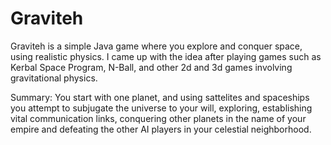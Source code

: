 Graviteh
========

Graviteh is a simple Java game where you explore and conquer space, using realistic physics.  I came up with the idea after playing games such as Kerbal Space Program, N-Ball, and other 2d and 3d games involving gravitational physics.

Summary:  You start with one planet, and using sattelites and spaceships you attempt to subjugate the universe to your will, exploring, establishing vital communication links, conquering other planets in the name of your empire and defeating the other AI players in your celestial neighborhood.  


